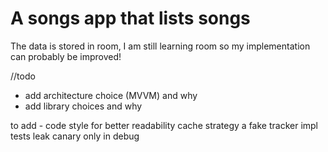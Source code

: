 # A songs app that lists songs 


The data is stored in room, I am still learning room so my implementation can probably be improved!

//todo 
- add architecture choice (MVVM) and why
- add library choices and why

to add -
code style for better readability
cache strategy
a fake tracker impl
tests
leak canary only in debug